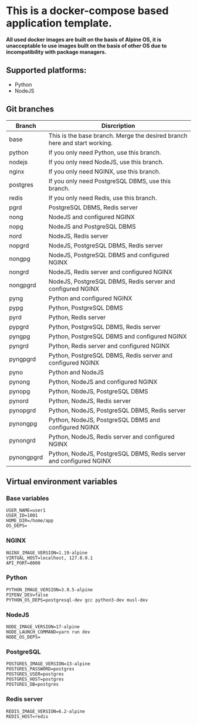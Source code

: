 # **This is a docker-compose based application template.**

**All used docker images are built on the basis of Alpine OS, it is unacceptable to use images built on the basis of other OS due to incompatibility with package managers.**

## **Supported platforms:**
* Python
* NodeJS

## **Git branches**
| Branch     | Disrcription                                                              |
|------------|---------------------------------------------------------------------------|
| base       | This is the base branch. Merge the desired branch here and start working. |
| python     | If you only need Python, use this branch.                                 |
| nodejs     | If you only need NodeJS, use this branch.                                 |
| nginx      | If you only need NGINX, use this branch.                                  |
| postgres   | If you only need PostgreSQL DBMS, use this branch.                        |
| redis      | If you only need Redis, use this branch.                                  |
| pgrd       | PostgreSQL DBMS, Redis server                                             |
| nong       | NodeJS and configured NGINX                                               |
| nopg       | NodeJS and PostgreSQL DBMS                                                |
| nord       | NodeJS, Redis server                                                      |
| nopgrd     | NodeJS, PostgreSQL DBMS, Redis server                                     |
| nongpg     | NodeJS, PostgreSQL DBMS and configured NGINX                              |
| nongrd     | NodeJS, Redis server and configured NGINX                                 |
| nongpgrd   | NodeJS, PostgreSQL DBMS, Redis server and configured NGINX                |
| pyng       | Python and configured NGINX                                               |
| pypg       | Python, PostgreSQL DBMS                                                   |
| pyrd       | Python, Redis server                                                      |
| pypgrd     | Python, PostgreSQL DBMS, Redis server                                     |
| pyngpg     | Python, PostgreSQL DBMS and configured NGINX                              |
| pyngrd     | Python, Redis server and configured NGINX                                 |
| pyngpgrd   | Python, PostgreSQL DBMS, Redis server and configured NGINX                |
| pyno       | Python and NodeJS                                                         |
| pynong     | Python, NodeJS and configured NGINX                                       |
| pynopg     | Python, NodeJS, PostgreSQL DBMS                                           |
| pynord     | Python, NodeJS, Redis server                                              |
| pynopgrd   | Python, NodeJS, PostgreSQL DBMS, Redis server                             |
| pynongpg   | Python, NodeJS, PostgreSQL DBMS and configured NGINX                      |
| pynongrd   | Python, NodeJS, Redis server and configured NGINX                         |
| pynongpgrd | Python, NodeJS, PostgreSQL DBMS, Redis server and configured NGINX        |


## **Virtual environment variables**

### Base variables
    USER_NAME=user1
    USER_ID=1001
    HOME_DIR=/home/app
    OS_DEPS=

### NGINX
    NGINX_IMAGE_VERSION=1.19-alpine
    VIRTUAL_HOST=localhost, 127.0.0.1
    API_PORT=8000

### Python
    PYTHON_IMAGE_VERSION=3.9.5-alpine
    PIPENV_DEV=false
    PYTHON_OS_DEPS=postgresql-dev gcc python3-dev musl-dev

### NodeJS
    NODE_IMAGE_VERSION=17-alpine
    NODE_LAUNCH_COMMAND=yarn run dev
    NODE_OS_DEPS=

### PostgreSQL
    POSTGRES_IMAGE_VERSION=13-alpine
    POSTGRES_PASSWORD=postgres
    POSTGRES_USER=postgres
    POSTGRES_HOST=postgres
    POSTGRES_DB=postgres

### Redis server
    REDIS_IMAGE_VERSION=6.2-alpine
    REDIS_HOST=redis